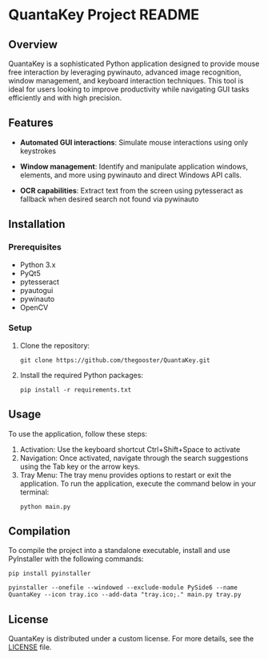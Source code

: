 # QuantaKey Project README

## Overview
QuantaKey is a sophisticated Python application designed to provide mouse free interaction by leveraging pywinauto, advanced image recognition, window management, and keyboard interaction techniques. This tool is ideal for users looking to improve productivity while navigating GUI tasks efficiently and with high precision.

## Features
- **Automated GUI interactions**: Simulate mouse interactions using only keystrokes

- **Window management**: Identify and manipulate application windows, elements, and more using pywinauto and direct Windows API calls.

- **OCR capabilities**: Extract text from the screen using pytesseract as fallback when desired search not found via pywinauto


## Installation

### Prerequisites
- Python 3.x
- PyQt5
- pytesseract
- pyautogui
- pywinauto
- OpenCV

### Setup
1. Clone the repository:
   ```
   git clone https://github.com/thegooster/QuantaKey.git
   ```
2. Install the required Python packages:
   ```
   pip install -r requirements.txt
   ```

## Usage
To use the application, follow these steps:
1. Activation: Use the keyboard shortcut Ctrl+Shift+Space to activate
2. Navigation: Once activated, navigate through the search suggestions using the Tab key or the arrow keys.
3. Tray Menu: The tray menu provides options to restart or exit the application.
To run the application, execute the command below in your terminal:
   ```
   python main.py
   ```

## Compilation
To compile the project into a standalone executable, install and use PyInstaller with the following commands:
   ```
   pip install pyinstaller
   ```
   ```
   pyinstaller --onefile --windowed --exclude-module PySide6 --name QuantaKey --icon tray.ico --add-data "tray.ico;." main.py tray.py
   ```

## License
QuantaKey is distributed under a custom license. For more details, see the [LICENSE](./LICENSE) file.

